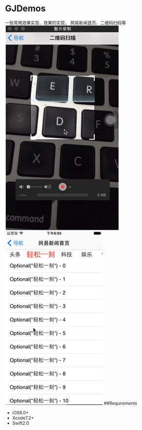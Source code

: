 # GJDemos
一些常用效果实现、效果的实现， 网易新闻首页、二维码扫码等
![scanDemo](https://github.com/devgj/GJDemos/blob/master/GJDemos/demoImages/scanDemo.gif)
![newsDemo](https://github.com/devgj/GJDemos/blob/master/GJDemos/demoImages/newsDemo.gif)
##Requirements
- iOS8.0+
- Xcode7.2+
- Swift2.0


